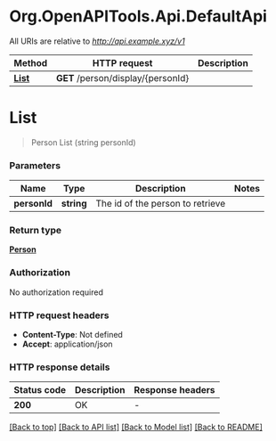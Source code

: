 # Org.OpenAPITools.Api.DefaultApi

All URIs are relative to *http://api.example.xyz/v1*

| Method | HTTP request | Description |
|--------|--------------|-------------|
| [**List**](DefaultApi.md#list) | **GET** /person/display/{personId} |  |

<a id="list"></a>
# **List**
> Person List (string personId)




### Parameters

| Name | Type | Description | Notes |
|------|------|-------------|-------|
| **personId** | **string** | The id of the person to retrieve |  |

### Return type

[**Person**](Person.md)

### Authorization

No authorization required

### HTTP request headers

 - **Content-Type**: Not defined
 - **Accept**: application/json


### HTTP response details
| Status code | Description | Response headers |
|-------------|-------------|------------------|
| **200** | OK |  -  |

[[Back to top]](#) [[Back to API list]](../../README.md#documentation-for-api-endpoints) [[Back to Model list]](../../README.md#documentation-for-models) [[Back to README]](../../README.md)

